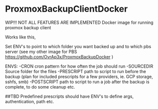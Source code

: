 # ProxmoxBackupClientDocker
WIP!!! NOT ALL FEATURES ARE IMPLEMENTED
Docker image for running proxmox backup client

Works like this, 

Set ENV's to point to which folder you want backed up and to which pbs server (see my other image for PBS https://github.com/OvrAp3x/ProxmoxBackupDocker )

ENVS:
  -CRON
   cron pattern for how often the job should run
  -SOURCEDIR
   Source folder for the files
  -PRESCRIPT
   path to script to run before the backup
   (plan for included prescripts for a few providers, ie. GCP storage, sshfs, smb)
  -POSTSCRIPT
    path to script to run a job after the backup is complete, to do some cleanup etc.

##TBD
Predefined prescripts should have ENV's to define args, authentication, path etc.

